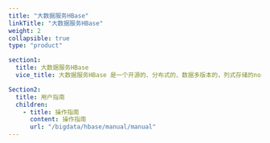 ```yaml
---
title: "大数据服务HBase"
linkTitle: "大数据服务HBase"
weight: 2
collapsible: true
type: "product"

section1:
  title: 大数据服务HBase
  vice_title: 大数据服务HBase 是一个开源的、分布式的、数据多版本的，列式存储的nosql数据库。依托 Hadoop 的分布式文件系统 HDFS 作为底层存储, 能够为数十亿行数百万列的海量数据表提供随机、实时的读写访问

Section2:
  title: 用户指南
  children:
    - title: 操作指南
      content: 操作指南
      url: "/bigdata/hbase/manual/manual"
---
```

